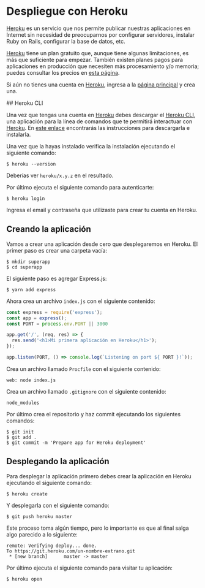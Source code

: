# Despliegue con Heroku

[Heroku](https://heroku.com/) es un servicio que nos permite publicar nuestras aplicaciones en Internet sin necesidad de preocuparnos por configurar servidores, instalar Ruby on Rails, configurar la base de datos, etc.

[Heroku](https://heroku.com/) tiene un plan gratuito que, aunque tiene algunas limitaciones, es más que suficiente para empezar. También existen planes pagos para aplicaciones en producción que necesiten más procesamiento y/o memoria; puedes consultar los precios en [esta página](https://www.heroku.com/pricing).

Si aún no tienes una cuenta en [Heroku](https://heroku.com/), ingresa a la [página principal](https://heroku.com/) y crea una.

## Heroku CLI

Una vez que tengas una cuenta en [Heroku](https://heroku.com/) debes descargar el [Heroku CLI](https://devcenter.heroku.com/articles/heroku-cli), una aplicación para la línea de comandos que te permitirá interactuar con [Heroku](https://heroku.com/). En [este enlace](https://devcenter.heroku.com/articles/heroku-cli) encontrarás las instrucciones para descargarla e instalarla.

Una vez que la hayas instalado verifica la instalación ejecutando el siguiente comando:

```
$ heroku --version
```

Deberías ver `heroku/x.y.z` en el resultado.

Por último ejecuta el siguiente comando para autenticarte:

```
$ heroku login
```

Ingresa el email y contraseña que utilizaste para crear tu cuenta en Heroku.

## Creando la aplicación

Vamos a crear una aplicación desde cero que desplegaremos en Heroku. El primer paso es crear una carpeta vacía:

```
$ mkdir superapp
$ cd superapp
```

El siguiente paso es agregar Express.js:

```
$ yarn add express
```

Ahora crea un archivo `index.js` con el siguiente contenido:

```javascript
const express = require('express');
const app = express();
const PORT = process.env.PORT || 3000

app.get('/', (req, res) => {
  res.send('<h1>Mi primera aplicación en Heroku</h1>');
});

app.listen(PORT, () => console.log(`Listening on port ${ PORT }!`));
```

Crea un archivo llamado `Procfile` con el siguiente contenido:

```
web: node index.js
```

Crea un archivo llamado `.gitignore` con el siguiente contenido:

```
node_modules
```

Por último crea el repositorio y haz commit ejecutando los siguientes comandos:

```
$ git init
$ git add .
$ git commit -m 'Prepare app for Heroku deployment'
```

## Desplegando la aplicación

Para desplegar la aplicación primero debes crear la aplicación en Heroku ejecutando el siguiente comando:

```
$ heroku create
```

Y desplegarla con el siguiente comando:

```
$ git push heroku master
```

Este proceso toma algún tiempo, pero lo importante es que al final salga algo parecido a lo siguiente:

```
remote: Verifying deploy... done.
To https://git.heroku.com/un-nombre-extrano.git
 * [new branch]      master -> master
```

Por último ejecuta el siguiente comando para visitar tu aplicación:

```
$ heroku open
```
